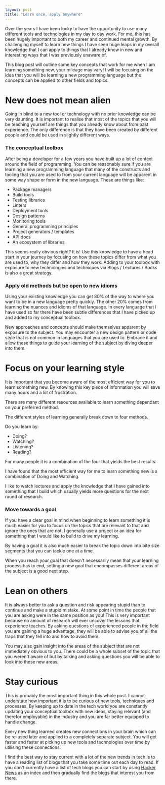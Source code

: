 ```yaml
---
layout: post
title: "Learn once, apply anywhere"
---
```


Over the years I have been lucky to have the opportunity to use many different tools and technologies in my day to day work. For me, this has been hugely important to both my career and continued mental growth. By challenging myself to learn new things I have seen huge leaps in my overall knowledge that I can apply to things that I already know in new and interesting ways that I was previously unaware of.

This blog post will outline some key concepts that work for me when I am learning something new, your mileage may vary! I will be focusing on the idea that you will be learning a new programming language but the concepts can be applied to other fields and topics.

# New does not mean alien

Going in blind to a new tool or technology with no prior knowledge can be very daunting. It is important to realise that most of the topics that you will be teaching yourself are things that you already know about from past experience. The only difference is that they have been created by different people and could be used in slightly different ways. 

### The conceptual toolbox

After being a developer for a few years you have built up a lot of context around the field of programming. You can be reasonably sure if you are learning a new programming language that many of the constructs and tooling that you are used to from your current language will be apparent in some way shape or form in the new language. These are things like:

- Package managers
- Build tools
- Testing libraries
- Linters
- Deployment tools
- Design patterns
- Monitoring tools
- General programming principles
- Project generators / templates
- API docs
- An ecosystem of libraries

This seems really obvious right? It is! Use this knowledge to have a head start in your journey by focusing on how these topics differ from what you are used to, why they differ and how they work. Adding to your toolbox with exposure to new technologies and techniques via Blogs / Lectures / Books is also a great strategy.

### Apply old methods but be open to new idioms

Using your existing knowledge you can get 80% of the way to where you want to be in a new language pretty quickly. The other 20% comes from learning the nuances and idioms of that language. In every language that I have used so far there have been subtle differences that I have picked up and added to my conceptual toolbox. 

New approaches and concepts should make themselves apparent by exposure to the subject. You may encounter a new design pattern or code style that is not common in languages that you are used to. Embrace it and allow these things to guide your learning of the subject by diving deeper into them.

# Focus on your learning style

It is important that you become aware of the most efficient way for you to learn something new. By knowing this key piece of information you will save many hours and a lot of frustration. 

There are many different resources available to learn something dependant on your preferred method.

The different styles of learning generally break down to four methods.

Do you learn by:

- Doing?
- Watching?
- Listening?
- Reading?

For many people it is a combination of the four that yields the best results.

I have found that the most efficient way for me to learn something new is a combination of Doing and Watching.

I like to watch lectures and apply the knowledge that I have gained into something that I build which usually yields more questions for the next round of research.

### Move towards a goal

If you have a clear goal in mind when beginning to learn something it is much easier for you to focus on the topics that are relevant to that and ignore the ones that are not. I generally use a project or an idea for something that I would like to build to drive my learning.

By having a goal it is also much easier to break the topic down into bite size segments that you can tackle one at a time. 

When you reach your goal that doesn't necessarily mean that your learning process has to end, setting a new goal that encompasses different areas of the subject is a good next step.

# Lean on others

It is always better to ask a question and risk appearing stupid than to continue and make a stupid mistake. At some point in time the people that you are asking were in the same position as you! This is very important because no amount of research will ever uncover the lessons that experience teaches. By asking questions of experienced people in the field you are gaining a huge advantage, they will be able to advise you of all the traps that they fell into and how to avoid them.

You may also gain insight into the areas of the subject that are not immediately obvious to you. There could be a whole subset of the topic that you weren't aware of but by talking and asking questions you will be able to look into these new areas.

# Stay curious

This is probably the most important thing in this whole post. I cannot understate how important it is to be curious of new tools, techniques and processes. By keeping up to date in the tech world you are constantly updating your conceptual toolbox with new ideas, staying relevant (and therefor employable) in the industry and you are far better equipped to handle change.

Every new thing learned creates new connections in your brain which can be re-used later and applied to a completely separate subject. You will get faster and faster at picking up new tools and technologies over time by utilising these connections.

I find the best way to stay current with a lot of the new trends in tech is to have a reading list of blogs that you take some time out each day to read. If you don't currently have a list of tech blogs you can start by using [Hacker News](http://news.ycombinator.com) as an index and then gradually find the blogs that interest you from there.
